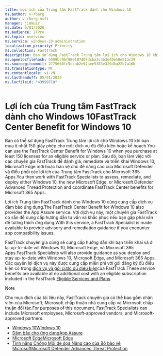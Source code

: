 ```yaml
---
title: Lợi ích của Trung tâm FastTrack dành cho Windows 10
ms.author: v-rberg
author: v-rberg-msft
manager: jimmuir
ms.date: 5/01/2020
ms.audience: ITPro
ms.topic: overview
ms.service: windows-10-administration
localization_priority: Priority
ms.collection: FastTrack
description: Bạn sử dụng FastTrack Trung tâm lợi ích cho Windows 10 khi bạn mua ít *nhất* 150 giấy phép cho một dịch vụ đủ điều kiện hoặc kế hoạch.
ms.openlocfilehash: b909bc9bf989187407dcba3c3b3d40e58e813c29
ms.sourcegitcommit: 2775660fc5ccab2e92aee9383e326dba22b7a16b
ms.translationtype: MT
ms.contentlocale: vi-VN
ms.lasthandoff: 05/01/2020
ms.locfileid: "43999718"
---
```

# <a name="fasttrack-center-benefit-for-windows-10"></a><span data-ttu-id="93a7a-103">Lợi ích của Trung tâm FastTrack dành cho Windows 10</span><span class="sxs-lookup"><span data-stu-id="93a7a-103">FastTrack Center Benefit for Windows 10</span></span>

<span data-ttu-id="93a7a-104">Bạn có thể sử dụng FastTrack Trung tâm lợi ích cho Windows 10 khi bạn mua ít nhất 150 giấy phép cho một dịch vụ đủ điều kiện hoặc kế hoạch.</span><span class="sxs-lookup"><span data-stu-id="93a7a-104">You can use the FastTrack Center Benefit for Windows 10 when you purchase at least 150 licenses for an eligible service or plan.</span></span> <span data-ttu-id="93a7a-105">Sau đó, bạn làm việc với các chuyên gia FastTrack để đánh giá, remediate và triển khai Windows 10, Microsoft Edge mới hoặc bảo vệ chủ đề nâng cao của Microsoft Defender và điều phối các lợi ích của Trung tâm FastTrack cho Microsoft 365 Apps.</span><span class="sxs-lookup"><span data-stu-id="93a7a-105">You then work with FastTrack Specialists to assess, remediate, and deploy either Windows 10, the new Microsoft Edge, or Microsoft Defender Advanced Thread Protection and coordinate FastTrack Center benefits for Microsoft 365 Apps.</span></span> 

<span data-ttu-id="93a7a-106">Lợi ích Trung tâm FastTrack dành cho Windows 10 cũng cung cấp dịch vụ đảm bảo ứng dụng.</span><span class="sxs-lookup"><span data-stu-id="93a7a-106">The FastTrack Center Benefit for Windows 10 also provides the App Assure service.</span></span> <span data-ttu-id="93a7a-107">Với dịch vụ này, một chuyên gia FastTrack có sẵn để cung cấp hướng dẫn tư vấn và khắc phục nếu bạn gặp phải vấn đề tương thích ứng dụng.</span><span class="sxs-lookup"><span data-stu-id="93a7a-107">With this service, a FastTrack Specialist is made available to provide advisory and remediation guidance if you encounter app compatibility issues.</span></span> 

<span data-ttu-id="93a7a-108">FastTrack chuyên gia cũng sẽ cung cấp hướng dẫn khi bạn triển khai và ở lại up-to-date với Windows 10, Microsoft Edge, và Microsoft 365 Apps.</span><span class="sxs-lookup"><span data-stu-id="93a7a-108">FastTrack Specialists will also provide guidance as you deploy and stay up-to-date with Windows 10, Microsoft Edge, and Microsoft 365 Apps.</span></span> <span data-ttu-id="93a7a-109">Các quyền lợi dịch vụ này được cung cấp miễn phí với gói đăng ký đủ điều kiện có trong [dịch vụ và gói cước đủ điều kiện](M365-eligible-services-and-plans.md)của FastTrack.</span><span class="sxs-lookup"><span data-stu-id="93a7a-109">These service benefits are available at no additional cost with an eligible subscription included in the FastTrack [Eligible Services and Plans](M365-eligible-services-and-plans.md).</span></span>
  
> [!NOTE]
> <span data-ttu-id="93a7a-110">Cho mục đích của tài liệu này, FastTrack chuyên gia có thể bao gồm nhân viên của Microsoft, Microsoft chấp thuận nhà cung cấp và Microsoft chấp thuận đối tác.</span><span class="sxs-lookup"><span data-stu-id="93a7a-110">For purposes of this document, FastTrack Specialists can include Microsoft employees, Microsoft-approved vendors, and Microsoft-approved partners.</span></span> 
    
- [<span data-ttu-id="93a7a-111">Windows 10</span><span class="sxs-lookup"><span data-stu-id="93a7a-111">Windows 10</span></span>](Win-10-windows-10.md)
- [<span data-ttu-id="93a7a-112">Đảm bảo cho ứng dụng</span><span class="sxs-lookup"><span data-stu-id="93a7a-112">App Assure</span></span>](Win-10-app-assure.md)
- [<span data-ttu-id="93a7a-113">Microsoft Edge</span><span class="sxs-lookup"><span data-stu-id="93a7a-113">Microsoft Edge</span></span>](Win-10-microsoft-edge.md)
- [<span data-ttu-id="93a7a-114">Tính năng Chống Mối đe dọa Nâng cao của Bộ bảo vệ Microsoft</span><span class="sxs-lookup"><span data-stu-id="93a7a-114">Microsoft Defender Advanced Threat Protection</span></span>](Win-10-microsoft-defender-atp.md)

